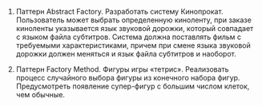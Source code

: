 1) Паттерн Abstract Factory. Разработать систему Кинопрокат. Пользователь может
 выбрать определенную киноленту, при заказе киноленты указывается язык 
звуковой дорожки, который совпадает с языком файла субтитров. Система 
должна поставлять фильм с требуемыми характеристиками, причем при смене 
языка звуковой дорожки должен меняться и язык файла субтитров и наоборот.

2) Паттерн Factory Method. Фигуры игры «тетрис». Реализовать процесс случайного
выбора фигуры из конечного набора фигур. Предусмотреть появление супер-фигур с
 большим числом клеток, чем обычные.